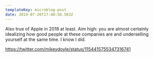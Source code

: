 ```yaml
---
templateKey: microblog-post
date: 2019-07-26T17:40:58.563Z
---
```


Also true of Apple in 2018 at least. Aim high: you are almost certainly idealizing how good people at these companies are and underselling yourself at the same time. I know I did.

https://twitter.com/mikeydoyle/status/1154415755347316741
